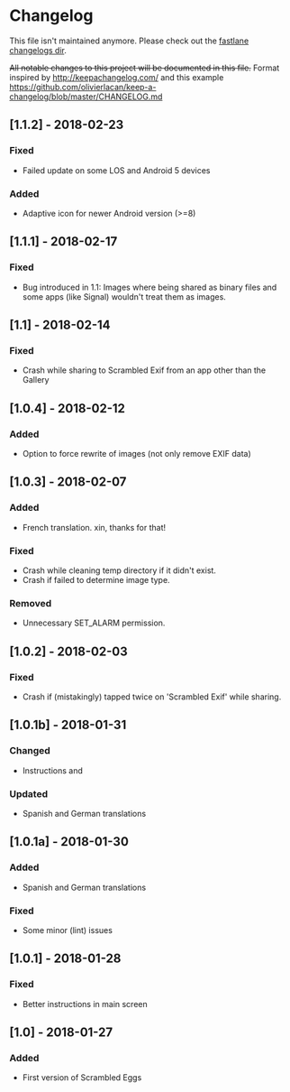 # Changelog

This file isn't maintained anymore. Please check out the [fastlane changelogs dir](fastlane/standard/metadata/android/en-US/changelogs).

~~All notable changes to this project will be documented in this file.~~ Format inspired by http://keepachangelog.com/ and this example https://github.com/olivierlacan/keep-a-changelog/blob/master/CHANGELOG.md

## [1.1.2] - 2018-02-23

### Fixed

- Failed update on some LOS and Android 5 devices

### Added

- Adaptive icon for newer Android version (>=8)

## [1.1.1] - 2018-02-17

### Fixed

- Bug introduced in 1.1: Images where being shared as binary files and
  some apps (like Signal) wouldn't treat them as images.

## [1.1] - 2018-02-14

### Fixed

- Crash while sharing to Scrambled Exif from an app other than the Gallery

## [1.0.4] - 2018-02-12

### Added

- Option to force rewrite of images (not only remove EXIF data)

## [1.0.3] - 2018-02-07

### Added

- French translation. xin, thanks for that!

### Fixed

- Crash while cleaning temp directory if it didn't exist.
- Crash if failed to determine image type.

### Removed

- Unnecessary SET_ALARM permission.

## [1.0.2] - 2018-02-03

### Fixed

- Crash if (mistakingly) tapped twice on 'Scrambled Exif' while sharing.


## [1.0.1b] - 2018-01-31

### Changed

- Instructions and

### Updated

- Spanish and German translations

## [1.0.1a] - 2018-01-30

### Added

- Spanish and German translations

### Fixed

- Some minor (lint) issues

## [1.0.1] - 2018-01-28

### Fixed

- Better instructions in main screen

## [1.0] - 2018-01-27

### Added

- First version of Scrambled Eggs
